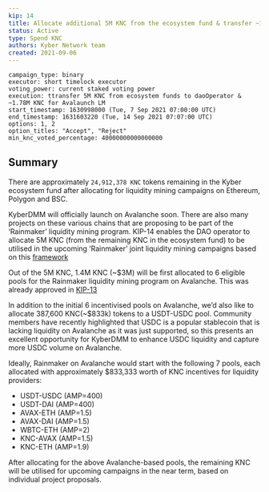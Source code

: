 ```yaml
---
kip: 14
title: Allocate additional 5M KNC from the ecosystem fund & transfer ~1.78M KNC for Avalaunch LM
status: Active
type: Spend KNC
authors: Kyber Network team
created: 2021-09-06
---
```


```
campaign_type: binary
executor: short timelock executor
voting_power: current staked voting power
execution: ttransfer 5M KNC from ecosystem funds to daoOperator & ~1.78M KNC for Avalaunch LM
start_timestamp: 1630998000 (Tue, 7 Sep 2021 07:00:00 UTC)
end_timestamp: 1631603220 (Tue, 14 Sep 2021 07:07:00 UTC)
options: 1, 2
option_titles: "Accept", "Reject"
min_knc_voted_percentage: 40000000000000000

```

## Summary

There are approximately `24,912,378 KNC` tokens remaining in the Kyber ecosystem fund after allocating for liquidity mining campaigns on Ethereum, Polygon and BSC.

KyberDMM will officially launch on Avalanche soon. There are also many projects on these various chains that are proposing to be part of the ‘Rainmaker’ liquidity mining program. KIP-14 enables the DAO operator to allocate 5M KNC (from the remaining KNC in the ecosystem fund) to be utilised in the upcoming ‘Rainmaker’ joint liquidity mining campaigns based on this [framework](https://github.com/KyberNetwork/KIPs/blob/master/KIPs/kip-8.md)

Out of the 5M KNC, 1.4M KNC (~$3M) will be first allocated to 6 eligible pools for the Rainmaker liquidity mining program on Avalanche. This was already approved in [KIP-13](https://github.com/KyberNetwork/KIPs/blob/master/KIPs/kip-13.md)

In addition to the initial 6 incentivised pools on Avalanche, we’d also like to allocate 387,600 KNC(~$833k) tokens to a USDT-USDC pool. Community members have recently highlighted that USDC is a popular stablecoin that is lacking liquidity on Avalanche as it was just supported, so this presents an excellent opportunity for KyberDMM to enhance USDC liquidity and capture more USDC volume on Avalanche.

Ideally, Rainmaker on Avalanche would start with the following 7 pools, each allocated with approximately $833,333 worth of KNC incentives for liquidity providers:

- USDT-USDC (AMP=400)
- USDT-DAI (AMP=400)
- AVAX-ETH (AMP=1.5)
- AVAX-DAI (AMP=1.5)
- WBTC-ETH (AMP=2)
- KNC-AVAX (AMP=1.5)
- KNC-ETH (AMP=1.9)

After allocating for the above Avalanche-based pools, the remaining KNC will be utilised for upcoming campaigns in the near term, based on individual project proposals.
